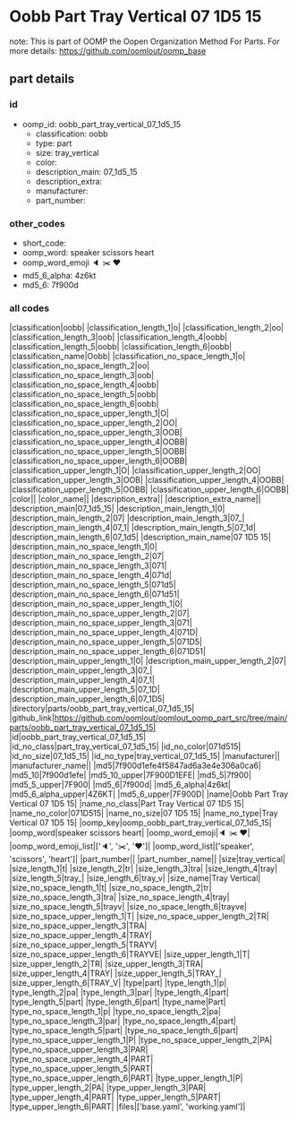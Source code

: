 # Oobb Part Tray Vertical 07 1D5 15  

note: This is part of OOMP the Oopen Organization Method For Parts. For more details: https://github.com/oomlout/oomp_base

##  part details





### id
* oomp_id: oobb_part_tray_vertical_07_1d5_15
  * classification: oobb
  * type: part
  * size: tray_vertical
  * color: 
  * description_main: 07_1d5_15
  * description_extra: 
  * manufacturer: 
  * part_number: 

### other_codes
* short_code: 
* oomp_word: speaker scissors heart
* oomp_word_emoji :speaker: :scissors: :heart:
* md5_6_alpha: 4z6kt
* md5_6: 7f900d

### all codes 
|classification|oobb|
|classification_length_1|o|
|classification_length_2|oo|
|classification_length_3|oob|
|classification_length_4|oobb|
|classification_length_5|oobb|
|classification_length_6|oobb|
|classification_name|Oobb|
|classification_no_space_length_1|o|
|classification_no_space_length_2|oo|
|classification_no_space_length_3|oob|
|classification_no_space_length_4|oobb|
|classification_no_space_length_5|oobb|
|classification_no_space_length_6|oobb|
|classification_no_space_upper_length_1|O|
|classification_no_space_upper_length_2|OO|
|classification_no_space_upper_length_3|OOB|
|classification_no_space_upper_length_4|OOBB|
|classification_no_space_upper_length_5|OOBB|
|classification_no_space_upper_length_6|OOBB|
|classification_upper_length_1|O|
|classification_upper_length_2|OO|
|classification_upper_length_3|OOB|
|classification_upper_length_4|OOBB|
|classification_upper_length_5|OOBB|
|classification_upper_length_6|OOBB|
|color||
|color_name||
|description_extra||
|description_extra_name||
|description_main|07_1d5_15|
|description_main_length_1|0|
|description_main_length_2|07|
|description_main_length_3|07_|
|description_main_length_4|07_1|
|description_main_length_5|07_1d|
|description_main_length_6|07_1d5|
|description_main_name|07 1D5 15|
|description_main_no_space_length_1|0|
|description_main_no_space_length_2|07|
|description_main_no_space_length_3|071|
|description_main_no_space_length_4|071d|
|description_main_no_space_length_5|071d5|
|description_main_no_space_length_6|071d51|
|description_main_no_space_upper_length_1|0|
|description_main_no_space_upper_length_2|07|
|description_main_no_space_upper_length_3|071|
|description_main_no_space_upper_length_4|071D|
|description_main_no_space_upper_length_5|071D5|
|description_main_no_space_upper_length_6|071D51|
|description_main_upper_length_1|0|
|description_main_upper_length_2|07|
|description_main_upper_length_3|07_|
|description_main_upper_length_4|07_1|
|description_main_upper_length_5|07_1D|
|description_main_upper_length_6|07_1D5|
|directory|parts/oobb_part_tray_vertical_07_1d5_15|
|github_link|https://github.com/oomlout/oomlout_oomp_part_src/tree/main/parts/oobb_part_tray_vertical_07_1d5_15|
|id|oobb_part_tray_vertical_07_1d5_15|
|id_no_class|part_tray_vertical_07_1d5_15|
|id_no_color|071d515|
|id_no_size|07_1d5_15|
|id_no_type|tray_vertical_07_1d5_15|
|manufacturer||
|manufacturer_name||
|md5|7f900d1efe4f5847ad6a3e4e306a0ca6|
|md5_10|7f900d1efe|
|md5_10_upper|7F900D1EFE|
|md5_5|7f900|
|md5_5_upper|7F900|
|md5_6|7f900d|
|md5_6_alpha|4z6kt|
|md5_6_alpha_upper|4Z6KT|
|md5_6_upper|7F900D|
|name|Oobb Part Tray Vertical 07 1D5 15|
|name_no_class|Part Tray Vertical 07 1D5 15|
|name_no_color|071D515|
|name_no_size|07 1D5 15|
|name_no_type|Tray Vertical 07 1D5 15|
|oomp_key|oomp_oobb_part_tray_vertical_07_1d5_15|
|oomp_word|speaker scissors heart|
|oomp_word_emoji|:speaker: :scissors: :heart:|
|oomp_word_emoji_list|[':speaker:', ':scissors:', ':heart:']|
|oomp_word_list|['speaker', 'scissors', 'heart']|
|part_number||
|part_number_name||
|size|tray_vertical|
|size_length_1|t|
|size_length_2|tr|
|size_length_3|tra|
|size_length_4|tray|
|size_length_5|tray_|
|size_length_6|tray_v|
|size_name|Tray Vertical|
|size_no_space_length_1|t|
|size_no_space_length_2|tr|
|size_no_space_length_3|tra|
|size_no_space_length_4|tray|
|size_no_space_length_5|trayv|
|size_no_space_length_6|trayve|
|size_no_space_upper_length_1|T|
|size_no_space_upper_length_2|TR|
|size_no_space_upper_length_3|TRA|
|size_no_space_upper_length_4|TRAY|
|size_no_space_upper_length_5|TRAYV|
|size_no_space_upper_length_6|TRAYVE|
|size_upper_length_1|T|
|size_upper_length_2|TR|
|size_upper_length_3|TRA|
|size_upper_length_4|TRAY|
|size_upper_length_5|TRAY_|
|size_upper_length_6|TRAY_V|
|type|part|
|type_length_1|p|
|type_length_2|pa|
|type_length_3|par|
|type_length_4|part|
|type_length_5|part|
|type_length_6|part|
|type_name|Part|
|type_no_space_length_1|p|
|type_no_space_length_2|pa|
|type_no_space_length_3|par|
|type_no_space_length_4|part|
|type_no_space_length_5|part|
|type_no_space_length_6|part|
|type_no_space_upper_length_1|P|
|type_no_space_upper_length_2|PA|
|type_no_space_upper_length_3|PAR|
|type_no_space_upper_length_4|PART|
|type_no_space_upper_length_5|PART|
|type_no_space_upper_length_6|PART|
|type_upper_length_1|P|
|type_upper_length_2|PA|
|type_upper_length_3|PAR|
|type_upper_length_4|PART|
|type_upper_length_5|PART|
|type_upper_length_6|PART|
|files|['base.yaml', 'working.yaml']|

